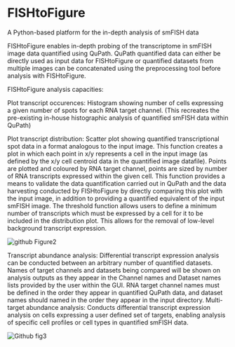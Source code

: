 # FISHtoFigure
A Python-based platform for the in-depth analysis of smFISH data

FISHtoFigure enables in-depth probing of the transcriptome in smFISH image data quantified using QuPath. QuPath quantified data can either be directly used as input data for FISHtoFigure or quantified datasets from multiple images can be concatenated using the preprocessing tool before analysis with FISHtoFigure.  

FISHtoFigure analysis capacities: 

Plot transcript occurences: Histogram showing number of cells expressing a given number of spots for each RNA target channel. (This recreates the pre-existing in-house histographic analysis of quantified smFISH data within QuPath)

Plot transcript distribution: Scatter plot showing quantified transcriptional spot data in a format analogous to the input image. This function creates a plot in which each point in x/y represents a cell in the input image (as defined by the x/y cell centroid data in the quantified image datafile). Points are plotted and coloured by RNA target channel, points are sized by number of RNA transcripts expressed within the given cell. This function provides a means to validate the data quantification carried out in QuPath and the data harvesting conducted by FISHtoFigure by directly comparing this plot with the input image, in addition to providing a quantified equivalent of the input smFISH image. The threshold function allows users to define a minimum number of transcripts which must be expressed by a cell for it to be included in the distribution plot. This allows for the removal of low-level background transcript expression. 

![github Figure2](https://user-images.githubusercontent.com/109809682/182183299-482d6a3e-c5c7-4a3a-8cc6-801d51d52534.png)

Transcript abundance analysis: Differential transcript expression analysis can be conducted between an arbitrary number of quantified datasets. Names of target channels and datasets being compared will be shown on analysis outputs as they appear in the Channel names and Dataset names lists provided by the user within the GUI. RNA target channel names must be defined in the order they appear in quantified QuPath data, and dataset names should named in the order they appear in the input directory. Multi-target abundance analysis: Conducts differential transcript expression analysis on cells expressing a user defined set of targets, enabling analysis of specific cell profiles or cell types in quantified smFISH data.

![Github fig3](https://user-images.githubusercontent.com/109809682/182028486-fb2d5315-85c2-4c1d-9401-9c28309d872d.png)

